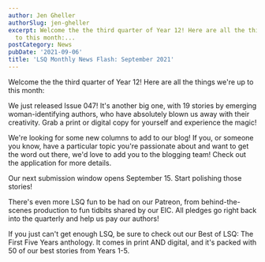 ```yaml
---
author: Jen Gheller
authorSlug: jen-gheller
excerpt: Welcome the the third quarter of Year 12! Here are all the things we're up
  to this month:...
postCategory: News
pubDate: '2021-09-06'
title: 'LSQ Monthly News Flash: September 2021'
---
```

Welcome the the third quarter of Year 12! Here are all the things we're up to this month:

We just released Issue 047! It's another big one, with 19 stories by emerging woman-identifying authors, who have absolutely blown us away with their creativity. Grab a print or digital copy for yourself and experience the magic!

We're looking for some new columns to add to our blog! If you, or someone you know, have a particular topic you're passionate about and want to get the word out there, we'd love to add you to the blogging team! Check out the application for more details.

Our next submission window opens September 15. Start polishing those stories!

There's even more LSQ fun to be had on our Patreon, from behind-the-scenes production to fun tidbits shared by our EIC. All pledges go right back into the quarterly and help us pay our authors!

If you just can't get enough LSQ, be sure to check out our Best of LSQ: The First Five Years anthology. It comes in print AND digital, and it's packed with 50 of our best stories from Years 1-5.
